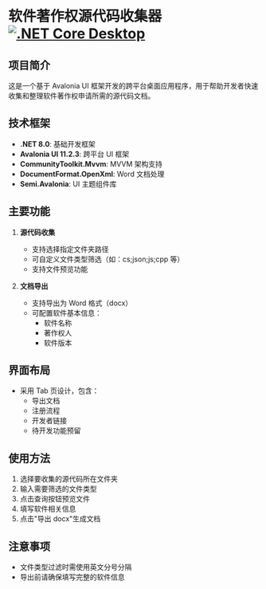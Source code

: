 # 软件著作权源代码收集器 [![.NET Core Desktop](https://github.com/jindongjie/SoftwareCopyrightSourceCodeCollector/actions/workflows/dotnet-desktop.yml/badge.svg)](https://github.com/jindongjie/SoftwareCopyrightSourceCodeCollector/actions/workflows/dotnet-desktop.yml)

## 项目简介

这是一个基于 Avalonia UI 框架开发的跨平台桌面应用程序，用于帮助开发者快速收集和整理软件著作权申请所需的源代码文档。

## 技术框架

- **.NET 8.0**: 基础开发框架
- **Avalonia UI 11.2.3**: 跨平台 UI 框架
- **CommunityToolkit.Mvvm**: MVVM 架构支持
- **DocumentFormat.OpenXml**: Word 文档处理
- **Semi.Avalonia**: UI 主题组件库

## 主要功能

1. **源代码收集**

   - 支持选择指定文件夹路径
   - 可自定义文件类型筛选（如：cs;json;js;cpp 等）
   - 支持文件预览功能

2. **文档导出**
   - 支持导出为 Word 格式（docx）
   - 可配置软件基本信息：
     - 软件名称
     - 著作权人
     - 软件版本

## 界面布局

- 采用 Tab 页设计，包含：
  - 导出文档
  - 注册流程
  - 开发者链接
  - 待开发功能预留

## 使用方法

1. 选择要收集的源代码所在文件夹
2. 输入需要筛选的文件类型
3. 点击查询按钮预览文件
4. 填写软件相关信息
5. 点击"导出 docx"生成文档

## 注意事项

- 文件类型过滤时需使用英文分号分隔
- 导出前请确保填写完整的软件信息

